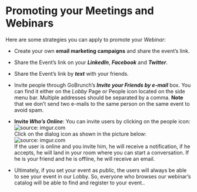 # Promoting your Meetings and Webinars

Here are some strategies you can apply to promote your *Webinar*:

- Create your own **email marketing campaigns** and share the event’s link.

- Share the Event’s link on your ***LinkedIn***, ***Facebook*** and ***Twitter***.

- Share the Event’s link by ***text*** with your friends.

- Invite people through GoBrunch’s ***Invite your Friends by e-mail*** box. You can find it either on the *Lobby* Page or People icon located on the side menu bar. Multiple addresses should be separated by a comma. **Note** that we don’t send two e-mails to the same person on the same event to avoid spam.

- **Invite *Who’s Online***: You can invite users by clicking on the people icon:<br><img src="https://i.imgur.com/7pl0C2Y.png" title="source: imgur.com" /><br>Click on the dialog icon as shown in the picture below:<br><img src="https://i.imgur.com/NcMjR1f.png" title="source: imgur.com" /><br>If the user is online and you invite him, he will receive a notification, if he accepts, he will land in your room where you can start a conversation. If he is your friend and he is offline, he will receive an email.

- Ultimately, if you set your event as *public*, the users will always be able to see your event in our Lobby. So, everyone who browses our webinar’s catalog will be able to find and register to your event..
